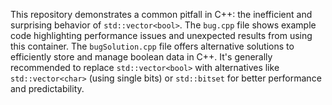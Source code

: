 This repository demonstrates a common pitfall in C++: the inefficient and surprising behavior of `std::vector<bool>`. The `bug.cpp` file shows example code highlighting performance issues and unexpected results from using this container. The `bugSolution.cpp` file offers alternative solutions to efficiently store and manage boolean data in C++.  It's generally recommended to replace `std::vector<bool>` with alternatives like `std::vector<char>` (using single bits) or `std::bitset` for better performance and predictability.